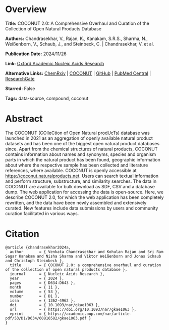 # Overview
**Title:**
COCONUT 2.0: A Comprehensive Overhaul and Curation of the Collection of Open Natural Products Database

**Authors:**
Chandrasekhar, V., Rajan, K., Kanakam, S.R.S., Sharma, N., Weißenborn, V., Schaub, J., and Steinbeck, C. |
Chandrasekhar, V. et al.

**Publication Date:**
2024/11/26

**Link:**
[Oxford Academic Nucleic Acids Research](https://academic.oup.com/nar/article/53/D1/D634/7908792)

**Alternative Links:**
[ChemRxiv](https://chemrxiv.org/engage/chemrxiv/article-details/670c553912ff75c3a153da31) |
[COCONUT](https://coconut.naturalproducts.net) |
[GitHub](https://github.com/Steinbeck-Lab/coconut) |
[PubMed Central](https://pmc.ncbi.nlm.nih.gov/articles/PMC11701633) |
[ResearchGate](https://www.researchgate.net/publication/386135590_COCONUT_20_a_comprehensive_overhaul_and_curation_of_the_collection_of_open_natural_products_database)

**Starred:**
False

**Tags:**
data-source, compound, coconut


# Abstract
The COCONUT (COlleCtion of Open Natural prodUcTs) database was launched in 2021 as an aggregation of openly available natural product datasets and has been one of the biggest open natural product databases since.
Apart from the chemical structures of natural products, COCONUT contains information about names and synonyms, species and organism parts in which the natural product has been found, geographic information about where the respective sample has been collected and literature references, where available.
COCONUT is openly accessible at https://coconut.naturalproducts.net. Users can search textual information and perform structure, substructure, and similarity searches.
The data in COCONUT are available for bulk download as SDF, CSV and a database dump.
The web application for accessing the data is open-source.
Here, we describe COCONUT 2.0, for which the web application has been completely rewritten, and the data have been newly assembled and extensively curated.
New features include data submissions by users and community curation facilitated in various ways.


# Citation
```
@article {chandrasekhar2024a,
  author       = { Venkata Chandrasekhar and Kohulan Rajan and Sri Ram Sagar Kanakam and Nisha Sharma and Viktor Weißenborn and Jonas Schaub and Christoph Steinbeck },
  title        = { COCONUT 2.0: a comprehensive overhaul and curation of the collection of open natural products database },
  journal      = { Nucleic Acids Research },
  year         = { 2024 },
  pages        = { D634-D643 },
  month        = { 11 },
  volume       = { 53 },
  number       = { D1 },
  issn         = { 1362-4962 },
  doi          = { 10.1093/nar/gkae1063 },
  url          = { https://doi.org/10.1093/nar/gkae1063 },
  eprint       = { https://academic.oup.com/nar/article-pdf/53/D1/D634/60816582/gkae1063.pdf }
}
```
